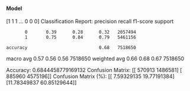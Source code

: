 #### Model
[1 1 1 ... 0 0 0]
Classification Report:
              precision    recall  f1-score   support

           0       0.39      0.28      0.32   2057494
           1       0.75      0.84      0.79   5461156

    accuracy                           0.68   7518650
   macro avg       0.57      0.56      0.56   7518650
weighted avg       0.66      0.68      0.67   7518650

Accuracy: 0.6844458779169132
Confusion Matrix:
[[ 570913 1486581]
 [ 885960 4575196]]
Confusion Matrix (%):
[[ 7.59329135 19.77191384]
 [11.78349837 60.85129644]]
